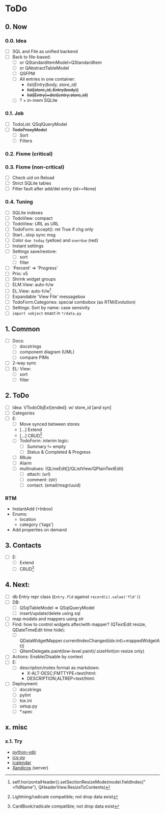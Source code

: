 # ToDo

## 0. Now

### 0.0. Idea
- [ ] SQL and File as unified backend
- [ ] Back to file-based:
  - [ ] or QStandardItemModel>QStandardItem
  - [ ] or QAbstractTableModel
  - [ ] QSFPM
  - [ ] All entries in one container:
    - *list(Entry(body, store_id)*
    - ~~list[store_id, Entry(body)]~~
    - ~~list[Entry]+dict[entry:store_id]~~
  - [ ] ? + in-mem SQLite

### 0.1. Job
- [ ] TodoList: QSqlQueryModel
- [ ] ~~TodoProxyModel~~
  - [ ] Sort
  - [ ] Filters

### 0.2. Fixme (critical)

### 0.3. Fixme (non-critical)
- [ ] Check uid on Reload
- [ ] Strict SQLite tables
- [ ] Filter fault after add/del entry (id==None)

### 0.4. Tuning
- [ ] SQLite indexes
- [ ] TodoView: compact
- [ ] TodoView: URL as URL
- [ ] TodoForm: accept(): ret True if chg only
- [ ] Start...stop sync msg
- [ ] Color `due today` (yellow) and `overdue` (red)
- [ ] Instant settings
- [ ] Settings save/restore:
  - [ ] sort
  - [ ] filter
- [ ] 'Percent' => 'Progress'
- [ ] Prio: x5
- [ ] Shrink widget groups
- [ ] ELM.View: auto-h/w
- [ ] EL.View: auto-h/w[^1]
- [ ] Expandable 'View File' messagebox
- [ ] TodoForm.Categories: special combobox (as RTM/Evolution)
- [ ] Settings: Sort by name: case sensivity
- [ ] `import vobject` exact in `*/data.py`

## 1. Common
- [ ] Docs:
  - [ ] docstrings
  - [ ] component diagram (UML)
  - [ ] compare PIMs
- [ ] 2-way sync
- [ ] EL: View:
  - [ ] sort
  - [ ] filter

## 2. ToDo

- [ ] Idea: VTodoObjExt[ended]: w/ store_id [and syn]
- [ ] Categories
- [ ] E:
  - [ ] Move synced between stores
  - […] Extend
  - […] CRUD[^2]
  - [ ] TodoForm: interim logic:
    - [ ] Summary != empty
    - [ ] Status & Completed & Progress
  - [ ] RRule
  - [ ] Alarm
  - [ ] multivalues: (QLineEdit[]/QListView/QPlainTextEdit)
     - [ ] attach: (url)
     - [ ] comment: (str)
     - [ ] contact: (email/msgr/uuid)

### RTM
- InstantAdd (+Inbox)
- Enums:
  - location
  - category ('tags')
- Add properties on demand

## 3. Contacts
- [ ] E:
  - [ ] Extend
  - [ ] CRUD[^3]

## 4. Next:
- [ ] db Entry repr class (`Entry.fld` against `record(i).value('fld')`)
- [ ] DB:
  - [ ] QSqlTableModel => QSqlQueryModel
  - [ ] insert/update/delete using sql
- [ ] map models and mappers using str
- [ ] Find: how to control widgets after/with mapper? (QTextEdit resize, QDateTimeEdit time hide):
  - [ ] QDataWidgetMapper.currentIndexChanged(idx:int)+mappedWidgetAt()
  - [ ] QItemDelegate.paint(low-level paint)/.sizeHint(on resize only)
- [ ] Actions: Enable/Disable by context
- [ ] E:
  - [ ] description/notes format as markdown:
     - X-ALT-DESC;FMTTYPE=text/html:
     - DESCRIPTION;ALTREP=text/html:
- [ ] Deployment:
  - [ ] docstrings
  - [ ] pylint
  - [ ] tox.ini
  - [ ] setup.py
  - [ ] \*.spec

## x. misc

### x.1. Try
- [python-vdir](https://github.com/pimutils/python-vdir)
- [ics-py](https://github.com/ics-py/ics-py/)
- [icalendar](https://github.com/collective/icalendar/)
- [Xandicos](https://github.com/jelmer/xandikos) (server)

[^1]: self.horizontalHeader().setSectionResizeMode(model.fieldIndex("<fldName"), QHeaderView.ResizeToContents)
[^2]: Lightning/radicale compatible; not drop data exist
[^3]: CardBook/radicale compatible; not drop data exist

